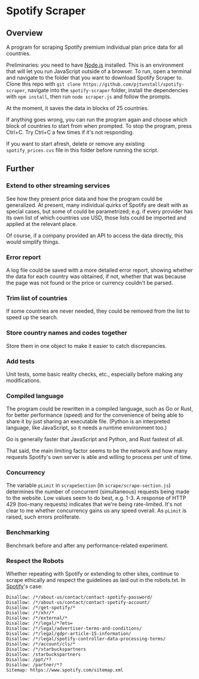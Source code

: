 # Spotify Scraper

## Overview

A program for scraping Spotify premium individual plan price data for all countries.

Preliminaries: you need to have [Node.js](https://nodejs.org/en/download) installed. This is an environment that will let you run JavaScript outside of a browser. To run, open a terminal and navigate to the folder that you want to download Spotify Scraper to. Clone this repo with `git clone https://github.com/pjtunstall/spotify-scraper`, navigate into the `spotify-scraper` folder, install the dependencies with `npm install`, then run `node scraper.js` and follow the prompts.

At the moment, it saves the data in blocks of 25 countries.

If anything goes wrong, you can run the program again and choose which block of countries to start from when prompted. To stop the program, press Ctrl+C. Try Ctrl+C a few times if it's not responding.

If you want to start afresh, delete or remove any existing `spotify_prices.cvs` file in this folder before running the script.

## Further

### Extend to other streaming services

See how they present price data and how the program could be generalized. At present, many individual quirks of Spotify are dealt with as special cases, but some of could be parametrized; e.g. if every provider has its own list of which countries use USD, those lists could be imported and applied at the relevant place.

Of course, if a company provided an API to access the data directly, this would simplify things.

### Error report

A log file could be saved with a more detailed error report, showing whether the data for each country was obtained, if not, whether that was because the page was not found or the price or currency couldn't be parsed.

### Trim list of countries

If some countries are never needed, they could be removed from the list to speed up the search.

### Store country names and codes together

Store them in one object to make it easier to catch discrepancies.

### Add tests

Unit tests, some basic reality checks, etc., especially before making any modifications.

### Compiled language

The program could be rewritten in a compiled language, such as Go or Rust, for better performance (speed) and for the convenience of being able to share it by just sharing an executable file. (Python is an interpreted language, like JavaScript, so it needs a runtime environment too.)

Go is generally faster that JavaScript and Python, and Rust fastest of all.

That said, the main limiting factor seems to be the network and how many requests Spotify's own server is able and willing to process per unit of time.

### Concurrency

The variable `pLimit` in `scrapeSection` (in `scrape/scrape-section.js`) determines the number of concurrent (simultaneous) requests being made to the website. Low values seem to do best, e.g. 1-3. A response of HTTP 429 (too-many requests) indicates that we're being rate-limited. It's not clear to me whether concurrency gains us any speed overall. As `pLimit` is raised, such errors proliferate.

### Benchmarking

Benchmark before and after any performance-related experiment.

### Respect the Robots

Whether repeating with Spotify or extending to other sites, continue to scrape ethically and respect the guidelines as laid out in the robots.txt. In [Spotify](https://www.spotify.com/robots.txt)'s case:

```
Disallow: /*/about-us/contact/contact-spotify-password/
Disallow: /*/about-us/contact/contact-spotify-account/
Disallow: /*/get-spotify/*
Disallow: /*/xhr/*
Disallow: /*/external/*
Disallow: /*/legal/*?ets=
Disallow: /*/legal/advertiser-terms-and-conditions/
Disallow: /*/legal/gdpr-article-15-information/
Disallow: /*/legal/spotify-controller-data-processing-terms/
Disallow: /*/account/cls/*
Disallow: /*/starbuckspartners
Disallow: /starbuckspartners
Disallow: /ppt/*?
Disallow: /partner/*?
Sitemap: https://www.spotify.com/sitemap.xml
```
